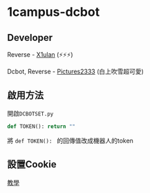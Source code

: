 # 1campus-dcbot

## Developer

Reverse - [X1ulan](https://github.com/x1ulan) (⚡⚡⚡)

Dcbot, Reverse - [Pictures2333](https://github.com/pictures2333) (白上吹雪超可愛)

## 啟用方法

開啟``DCBOTSET.py``

```python
def TOKEN(): return ""
```

將 ``def TOKEN(): `` 的回傳值改成機器人的token

## 設置Cookie

[教學](SetCookie.md)